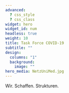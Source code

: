 ```yaml
---
advanced:
  ? css_style
  ? css_class
widget: hero
widget_id: num
headless: true
weight: 10
title: Task Force COVID-19
subtitle: ""
design:
  columns: "1"
  background:
    image: ""
hero_media: NetzUniMed.jpg
---
```


Wir. Schaffen. Strukturen.